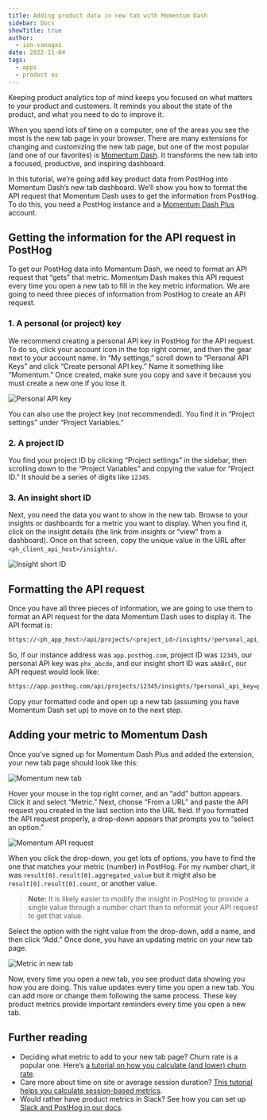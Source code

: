 ```yaml
---
title: Adding product data in new tab with Momentum Dash
sidebar: Docs
showTitle: true
author:
  - ian-vanagas
date: 2022-11-04
tags:
  - apps
  - product os
---
```


Keeping product analytics top of mind keeps you focused on what matters to your product and customers. It reminds you about the state of the product, and what you need to do to improve it.

When you spend lots of time on a computer, one of the areas you see the most is the new tab page in your browser. There are many extensions for changing and customizing the new tab page, but one of the most popular (and one of our favorites) is [Momentum Dash](https://momentumdash.com/). It transforms the new tab into a focused, productive, and inspiring dashboard. 

In this tutorial, we’re going add key product data from PostHog into Momentum Dash’s new tab dashboard. We’ll show you how to format the API request that Momentum Dash uses to get the information from PostHog. To do this, you need a PostHog instance and a [Momentum Dash Plus](https://momentumdash.com/plus) account.

## Getting the information for the API request in PostHog

To get our PostHog data into Momentum Dash, we need to format an API request that “gets” that metric. Momentum Dash makes this API request every time you open a new tab to fill in the key metric information. We are going to need three pieces of information from PostHog to create an API request.

### 1. A personal (or project) key

We recommend creating a personal API key in PostHog for the API request. To do so, click your account icon in the top right corner, and then the gear next to your account name. In “My settings,” scroll down to “Personal API Keys” and click “Create personal API key.” Name it something like “Momentum.” Once created, make sure you copy and save it because you must create a new one if you lose it.

![Personal API key](https://res.cloudinary.com/dmukukwp6/image/upload/v1710055416/posthog.com/contents/images/tutorials/product-data-in-new-tab/personal-api-key.png)

You can also use the project key (not recommended). You find it in “Project settings” under “Project Variables.”

### 2. A project ID

You find your project ID by clicking “Project settings” in the sidebar, then scrolling down to the “Project Variables” and copying the value for “Project ID.” It should be a series of digits like `12345`. 

### 3. An insight short ID

Next, you need the data you want to show in the new tab. Browse to your insights or dashboards for a metric you want to display. When you find it, click on the insight details (the link from insights or “view” from a dashboard). Once on that screen, copy the unique value in the URL after `<ph_client_api_host>/insights/`.

![Insight short ID](https://res.cloudinary.com/dmukukwp6/image/upload/v1710055416/posthog.com/contents/images/tutorials/product-data-in-new-tab/short-id.png)

## Formatting the API request

Once you have all three pieces of information, we are going to use them to format an API request for the data Momentum Dash uses to display it. The API format is:

```bash
https://<ph_app_host>/api/projects/<project_id>/insights/?personal_api_key=<personal_key>&short_id=<insight_short_id>
```

So, if our instance address was `app.posthog.com`, project ID was `12345`, our personal API key was `phx_abcde`, and our insight short ID was `aAbBcC`, our API request would look like:

```bash
https://app.posthog.com/api/projects/12345/insights/?personal_api_key=phx_abcde&short_id=aAbBcC
```

Copy your formatted code and open up a new tab (assuming you have Momentum Dash set up) to move on to the next step.

## Adding your metric to Momentum Dash

Once you’ve signed up for Momentum Dash Plus and added the extension, your new tab page should look like this:

![Momentum new tab](https://res.cloudinary.com/dmukukwp6/image/upload/v1710055416/posthog.com/contents/images/tutorials/product-data-in-new-tab/new-tab.png)

Hover your mouse in the top right corner, and an “add” button appears. Click it and select “Metric.” Next, choose “From a URL” and paste the API request you created in the last section into the URL field. If you formatted the API request properly, a drop-down appears that prompts you to “select an option.” 

![Momentum API request](https://res.cloudinary.com/dmukukwp6/image/upload/v1710055416/posthog.com/contents/images/tutorials/product-data-in-new-tab/momentum-api.png)

When you click the drop-down, you get lots of options, you have to find the one that matches your metric (number) in PostHog. For my number chart, it was `result[0].result[0].aggregated_value` but it might also be `result[0].result[0].count`, or another value. 

> **Note:** It is likely easier to modify the insight in PostHog to provide a single value through a number chart than to reformat your API request to get that value.

Select the option with the right value from the drop-down, add a name, and then click “Add.” Once done, you have an updating metric on your new tab page.

![Metric in new tab](https://res.cloudinary.com/dmukukwp6/image/upload/v1710055416/posthog.com/contents/images/tutorials/product-data-in-new-tab/metric.png)

Now, every time you open a new tab, you see product data showing you how you are doing. This value updates every time you open a new tab. You can add more or change them following the same process. These key product metrics provide important reminders every time you open a new tab.

## Further reading

- Deciding what metric to add to your new tab page? Churn rate is a popular one. Here’s [a tutorial on how you calculate (and lower) churn rate](/tutorials/churn-rate).
- Care more about time on site or average session duration? [This tutorial helps you calculate session-based metrics](/tutorials/session-metrics).
- Would rather have product metrics in Slack? See how you can set up [Slack and PostHog in our docs](/docs/integrate/webhooks/slack).
